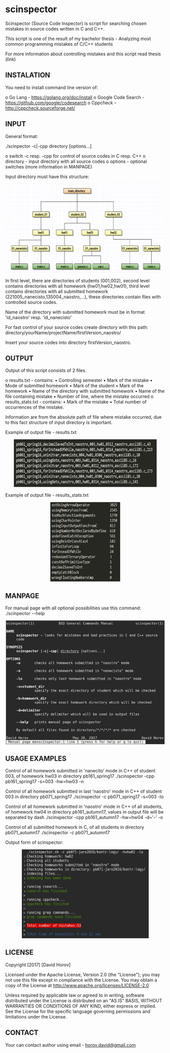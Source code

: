 # scinspector
  Scinspector (Source Code Inspector) is script for searching chosen mistakes in source codes written in C and C++. 
  
  This script is one of the result of my bachelor thesis - Analyzing most common programming 
  mistakes of C/C++ students

  For more information about controlling mistakes and this script read thesis (link)

 
  INSTALATION
  ----------------------------------------------------------------------------------------
  You need to install command line version of:

  o Go Lang - https://golang.org/doc/install
  o Google Code Search - https://github.com/google/codesearch
  o Cppcheck - http://cppcheck.sourceforge.net/


  INPUT
  ----------------------------------------------------------------------------------------
  General format:

  ./scinpector -c|-cpp directory [options...]

  o switch -c resp. -cpp for control of source codes in C resp. C++
  o directory - input directory with all source codes
  o options - optional switches (more information in MANPAGE)

  Input directory must have this structure:
<p align="center">
  <img src="https://raw.githubusercontent.com/anticol/scinspector/master/readme_images/directory_structure.png" width="610" height="280"/>
</p>

  In first level, there are directories of students (001,002), second level contains 
  directories with all homework (hw01,hw02,hw01), third level contains directories with 
  all submitted homework (221005_nanecisto,135004_naostro,...), these directories contain
  files with controlled source codes.

  Name of the directory with submitted homework must be in format 'id_naostro' resp.
  'id_nanecisto'

  For fast control of your source codes create directory with this path:
  directory/yourName/projectName/firstVersion_naostro/

  Insert your source codes into directory firstVersion_naostro.


  OUTPUT
  ----------------------------------------------------------------------------------------
  Output of this script consists of 2 files.

  o results.txt - contains:
    • Controlling  semester
    • Mark of the mistake
    • Mode of submitted homework
    • Mark of the student
    • Mark of the homework
    • Name of the directory with submitted homework
    • Name of the file containing mistake
    • Number of line, where the mistake occurred
  o results_stats.txt - contains:
    • Mark of the mistake
    • Total number of occurrences of the mistake.


  Information are from the absolute path of file where mistake occurred, due to this fact
  structure of input directory is important.


  Example of output file - results.txt
  <p align="center">
  <img src="https://raw.githubusercontent.com/anticol/scinspector/master/readme_images/results.png" width="450" height="150"/>
</p>


  Example of output file - results_stats.txt
   <p align="center">
  <img src="https://raw.githubusercontent.com/anticol/scinspector/master/readme_images/stats.png" width="220" height="250"/>
</p>             


  MANPAGE
  ----------------------------------------------------------------------------------------
  For manual page with all optional possibilities use this command:
  ./scinpector --help
  
   <p align="center">
  <img src="https://raw.githubusercontent.com/anticol/scinspector/master/readme_images/manpage.png" width="500" height="390"/>
</p>    



  USAGE EXAMPLES
  ----------------------------------------------------------------------------------------

  Control of all homework submitted in 'nanecito' mode in C++ of student 003, of homework hw03 in directory pb161_spring17
  ./scinspector -cpp pb161_spring17 -s=003 -hw=hw03 -n

  Control of all homework  submitted in last 'naostro' mode in C++ of student 003 in directory pb071_spring17
  ./scinspector -c pb071_spring17 -s=003 -lo

  Control of all homework  submitted in 'naostro' mode in C++ of all students, of homework hw04 in directory pb161_autumn17, 
  values in output file will be separated by dash
  ./scinspector -cpp pb161_autumn17 -hw=hw04 -d='-' -o

  Control of all submitted homework in C, of all students in directory pb071_autumn17
  ./scinspector -c pb071_autumn17 


  Output form of scinspector:
  
   
   <p align="center">
  <img src="https://raw.githubusercontent.com/anticol/scinspector/master/readme_images/script_example.png" width="400" height="280"/>
</p>    

  LICENSE
  ----------------------------------------------------------------------------------------

  Copyright [2017] [David Horov]

  Licensed under the Apache License, Version 2.0 (the "License"); you may not use this file except in compliance with the License. You may obtain a copy of the License at http://www.apache.org/licenses/LICENSE-2.0

  Unless required by applicable law or agreed to in writing, software distributed under the License is distributed on an "AS IS" BASIS, WITHOUT WARRANTIES OR CONDITIONS OF ANY KIND, either express or implied. See the License for the specific language governing permissions and limitations under the License.


  CONTACT
  ----------------------------------------------------------------------------------------
  Your can contact author using email - horov.david@gmail.com

